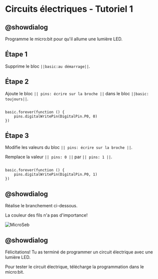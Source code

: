# Circuits électriques - Tutoriel 1

## @showdialog

Programme le micro:bit pour qu'il allume une lumière LED.

## Étape 1

Supprime le bloc ``||basic:au démarrage||``.

## Étape 2

Ajoute le bloc ``|| pins: écrire sur la broche ||`` dans le bloc ``||basic: toujours||``.


```blocks

basic.forever(function () {
    pins.digitalWritePin(DigitalPin.P0, 0)
})

```

## Étape 3

Modifie les valeurs du bloc ``|| pins: écrire sur la broche ||``.

Remplace la valeur ``|| pins: 0 ||`` par ``|| pins: 1 ||``.


```blocks

basic.forever(function () {
    pins.digitalWritePin(DigitalPin.P0, 1)
})

```

## @showdialog 

Réalise le branchement ci-dessous.

La couleur des fils n'a pas d'importance!

![MicroSeb](https://github.com/sbergeroncp/micro-seb/blob/master/1.png?raw=true)

## @showdialog 

Félicitations! Tu as terminé de programmer un circuit électrique avec une lumière LED.

Pour tester le circuit électrique, télécharge la programmation dans le micro:bit.